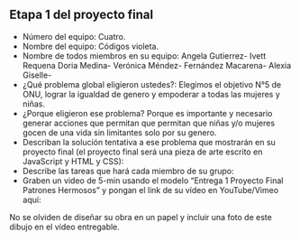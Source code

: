 ## Etapa 1 del proyecto final

- Número del equipo: Cuatro.
- Nombre del equipo: Códigos violeta.
- Nombre de todos miembros en su equipo: Angela Gutierrez- Ivett Requena Doria Medina- Verónica Méndez- Fernández Macarena- Alexia Giselle-
- ¿Qué problema global eligieron ustedes?: Elegimos el objetivo N°5 de ONU, lograr la igualdad de genero y empoderar a todas las mujeres y niñas.
- ¿Porque eligieron ese problema? Porque es importante y necesario generar acciones que permitan que permitan que niñas y/o mujeres  gocen de una vida sin limitantes solo por su genero.
- Describan la solución tentativa a ese problema que mostrarán en su proyecto final (el proyecto final será una pieza de arte escrito en JavaScript y HTML y CSS):
- Describe las tareas que hará cada miembro de su grupo:
- Graben un video de 5-min usando el modelo “Entrega 1 Proyecto Final Patrones Hermosos” y pongan el link de su vídeo en YouTube/Vimeo aquí:

No se olviden de diseñar su obra en un papel y incluir una foto de este dibujo en el vídeo entregable.
